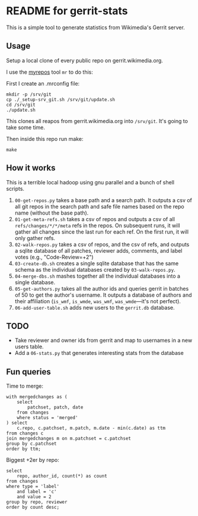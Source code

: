 README for gerrit-stats
=======================

This is a simple tool to generate statistics from Wikimedia's Gerrit server.

Usage
-----

Setup a local clone of every public repo on gerrit.wikimedia.org.

I use the [myrepos][mr] tool `mr` to do this:

First I create an .mrconfig file:

    mkdir -p /srv/git
    cp ./_setup-srv_git.sh /srv/git/update.sh
    cd /srv/git
    ./update.sh

This clones all reapos from gerrit.wikimedia.org into `/srv/git`. It's going
to take some time.

Then inside this repo run make:

    make

How it works
------------

This is a terrible local hadoop using gnu parallel and a bunch of shell scripts.

1. `00-get-repos.py` takes a base path and a search path. It outputs a csv
   of all git repos in the search path and safe file names based on the
   repo name (without the base path).
2. `01-get-meta-refs.sh` takes a csv of repos and outputs a csv of all
   `refs/changes/*/*/meta` refs in the repos. On subsequent runs, it will
   gather all changes since the last run for each ref. On the first run,
   it will only gather refs.
3. `02-walk-repos.py` takes a csv of repos, and the csv of refs, and
   outputs a sqlite database of all patches, reviewer adds, comments, and
   label votes (e.g., "Code-Review=+2")
4. `03-create-db.sh` creates a single sqlite database that has the same
   schema as the individual databases created by `03-walk-repos.py`.
5. `04-merge-dbs.sh` mashes together all the individual databases into a
   single database.
6. `05-get-authors.py` takes all the author ids and queries gerrit in batches
   of 50 to get the author's username. It outputs a database of authors and
   their affiliation (`is_wmf`, `is_wmde`, `was_wmf`, `was_wmde`—it's not perfect).
7. `06-add-user-table.sh` adds new users to the `gerrit.db` database.

TODO
----

* Take reviewer and owner ids from gerrit and map to usernames in a new users table.
* Add a `06-stats.py` that generates interesting stats from the database

Fun queries
-----------

Time to merge:

    with mergedchanges as (
        select
            patchset, patch, date
        from changes
        where status = 'merged'
    ) select
        c.repo, c.patchset, m.patch, m.date - min(c.date) as ttm
    from changes c
    join mergedchanges m on m.patchset = c.patchset
    group by c.patchset
    order by ttm;

Biggest +2er by repo:

    select
        repo, author_id, count(*) as count
    from changes
    where type = 'label'
        and label = 'c'
        and value = 2
    group by repo, reviewer
    order by count desc;


[mr]: http://myrepos.branchable.com/
